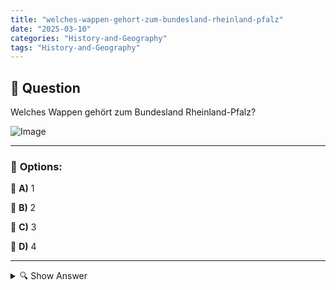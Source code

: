 ```yaml
---
title: "welches-wappen-gehort-zum-bundesland-rheinland-pfalz"
date: "2025-03-10"
categories: "History-and-Geography"
tags: "History-and-Geography"
---
```


## 📌 **Question**

Welches Wappen gehört zum Bundesland Rheinland-Pfalz?

![Image](https://www.einbuergerungstest-online.de/img/fragen/401.png)

---

### 📝 **Options:**

🔘 **A)** 1

🔘 **B)** 2

🔘 **C)** 3

🔘 **D)** 4

---

<details>
  <summary>🔍 Show Answer</summary>

  <p>
💡  <b>Correct Answer:</b>  a
  </p>
  <p>
    📖<b>Explanation:</b>
    Rheinland-Pfalz (Rhineland-Palatinate) is a federal state in western Germany, known for its rich history and cultural heritage. Each German state has its own unique coat of arms (Wappen) that symbolizes its identity, historical territories, and regional significance. The coat of arms of Rheinland-Pfalz includes specific symbols and colors representing its landscapes, such as rivers, castles, and agricultural elements. Understanding the distinct features of each state's emblem helps in identifying and differentiating them. This knowledge is useful in areas like education, regional studies, and civic administration.
  </p>
</details>
